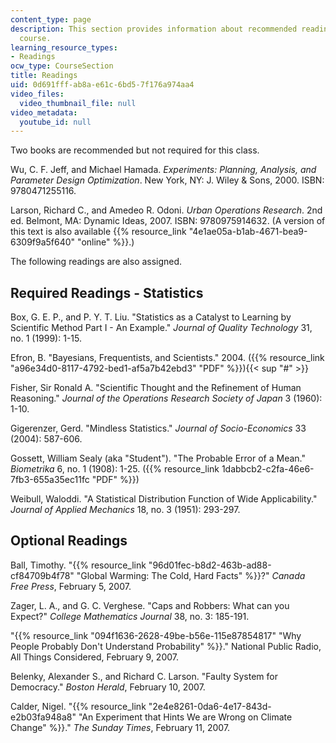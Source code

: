```yaml
---
content_type: page
description: This section provides information about recommended readings for the
  course.
learning_resource_types:
- Readings
ocw_type: CourseSection
title: Readings
uid: 0d691fff-ab8a-e61c-6bd5-7f176a974aa4
video_files:
  video_thumbnail_file: null
video_metadata:
  youtube_id: null
---
```


Two books are recommended but not required for this class.

Wu, C. F. Jeff, and Michael Hamada. _Experiments: Planning, Analysis, and Parameter Design Optimization_. New York, NY: J. Wiley & Sons, 2000. ISBN: 9780471255116.

Larson, Richard C., and Amedeo R. Odoni. _Urban Operations Research_. 2nd ed. Belmont, MA: Dynamic Ideas, 2007. ISBN: 9780975914632. (A version of this text is also available {{% resource_link "4e1ae05a-b1ab-4671-bea9-6309f9a5f640" "online" %}}.)

The following readings are also assigned.

Required Readings - Statistics
------------------------------

Box, G. E. P., and P. Y. T. Liu. "Statistics as a Catalyst to Learning by Scientific Method Part I - An Example." _Journal of Quality Technology_ 31, no. 1 (1999): 1-15.

Efron, B. "Bayesians, Frequentists, and Scientists." 2004. ({{% resource_link "a96e34d0-8117-4792-bed1-af5a7b42ebd3" "PDF" %}}){{< sup "#" >}}

Fisher, Sir Ronald A. "Scientific Thought and the Refinement of Human Reasoning." _Journal of the Operations Research Society of Japan_ 3 (1960): 1-10.

Gigerenzer, Gerd. "Mindless Statistics." _Journal of Socio-Economics_ 33 (2004): 587-606.

Gossett, William Sealy (aka "Student"). "The Probable Error of a Mean." _Biometrika_ 6, no. 1 (1908): 1-25. ({{% resource_link 1dabbcb2-c2fa-46e6-7fb3-655a35ec11fc "PDF" %}})

Weibull, Waloddi. "A Statistical Distribution Function of Wide Applicability." _Journal of Applied Mechanics_ 18, no. 3 (1951): 293-297.

Optional Readings
-----------------

Ball, Timothy. "{{% resource_link "96d01fec-b8d2-463b-ad88-cf84709b4f78" "Global Warming: The Cold, Hard Facts" %}}?" _Canada Free Press_, February 5, 2007.

Zager, L. A., and G. C. Verghese. "Caps and Robbers: What can you Expect?" _College Mathematics Journal_ 38, no. 3: 185-191.

"{{% resource_link "094f1636-2628-49be-b56e-115e87854817" "Why People Probably Don't Understand Probability" %}}." National Public Radio, All Things Considered, February 9, 2007.

Belenky, Alexander S., and Richard C. Larson. "Faulty System for Democracy." _Boston Herald_, February 10, 2007.

Calder, Nigel. "{{% resource_link "2e4e8261-0da6-4e17-843d-e2b03fa948a8" "An Experiment that Hints We are Wrong on Climate Change" %}}." _The Sunday Times_, February 11, 2007.